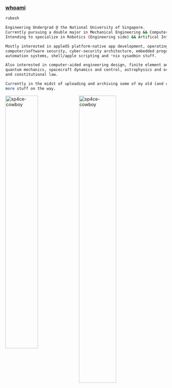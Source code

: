  ### [whoami](https://en.wikipedia.org/wiki/Whoami)

```sh
rubesh

Engineering Undergrad @ the National University of Singapore.
Currently pursuing a double major in Mechanical Engineering && Computer Science.
Intending to specialize in Robotics (Engineering side) && Artifical Intelligence (Computing side).

Mostly interested in appleOS platform-native app development, operating systems engineering,
computer/software security, cyber-security architecture, embedded programming, machine learning,
automation systems, shell/apple scripting and *nix sysadmin stuff.

Also interested in computer-aided engineering design, finite element analysis, system dynamics modelling,
quantum mechanics, spacecraft dynamics and control, astrophysics and occasionally, existential philosophy
and constitutional law.

Currently in the midst of uploading and archiving some of my old (and current) works and projects here,
more stuff on the way.
```
<img align="left" width="45%" src="https://github-readme-stats.vercel.app/api?username=sp4ce-cowboy&show_icons=true&locale=en&theme=tokyonight" alt="sp4ce-cowboy" /> <img align="left" width="48%" src="https://github-readme-stats.vercel.app/api/top-langs?username=sp4ce-cowboy&show_icons=true&locale=en&theme=tokyonight&layout=compact" alt="sp4ce-cowboy" /> 



<!--
**sp4ce-cowboy/sp4ce-cowboy** is a ✨ _special_ ✨ repository because its `README.md` (this file) appears on your GitHub profile.

Here are some ideas to get you started:

- 🔭 I’m currently working on ...
- 🌱 I’m currently learning ...
- 👯 I’m looking to collaborate on ...
- 🤔 I’m looking for help with ...
- 💬 Ask me about ...
- 📫 How to reach me: ...
- 😄 Pronouns: ...
- ⚡ Fun fact: ...
-->
